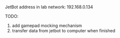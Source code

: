 JetBot address in lab network: 192.168.0.134

TODO:

1. add gamepad mocking mechanism
2. transfer data from jetbot to computer when finished
